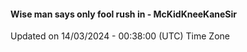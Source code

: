 #### Wise man says only fool rush in - McKidKneeKaneSir
Updated on 14/03/2024 - 00:38:00 (UTC) Time Zone
